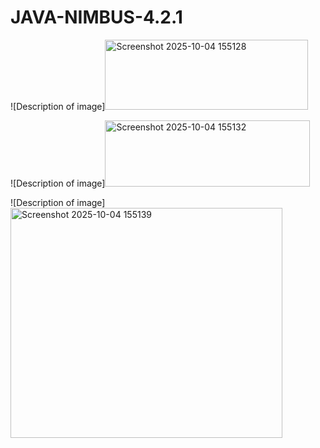 # JAVA-NIMBUS-4.2.1



![Description of image]<img width="325" height="112" alt="Screenshot 2025-10-04 155128" src="https://github.com/user-attachments/assets/94def0e0-cbd4-4a95-8247-f178a11e587e" />


![Description of image]<img width="328" height="106" alt="Screenshot 2025-10-04 155132" src="https://github.com/user-attachments/assets/6ef21a2c-dede-4845-a05e-2b82b7d1a52d" />



![Description of image]<img width="435" height="368" alt="Screenshot 2025-10-04 155139" src="https://github.com/user-attachments/assets/81878caa-6ab3-424b-8aaa-1649d9e9a124" />
